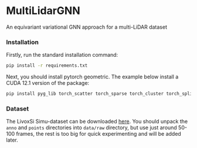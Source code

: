 # MultiLidarGNN
An equivariant variational GNN approach for a multi-LiDAR dataset

### Installation

Firstly, run the standard installation command:

```bash
pip install -r requirements.txt
```

Next, you should install pytorch geometric. The example below install a CUDA 12.1 version of the package:

```bash
pip install pyg_lib torch_scatter torch_sparse torch_cluster torch_spline_conv -f https://data.pyg.org/whl/torch-2.2.0+cu121.html
```

### Dataset

The LivoxSi Simu-dataset can be downloaded [here](https://livox-wiki-en.readthedocs.io/en/latest/data_summary/dataset.html).
You should unpack the `anno` and `points` directories into `data/raw` directory, but use just around 50-100 frames, the rest is
too big for quick experimenting and will be added later.

